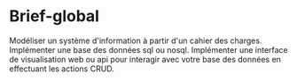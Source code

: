 # Brief-global

Modéliser un système d'information à partir d'un cahier des charges.
Implémenter une base des données sql ou nosql.
Implémenter une interface de visualisation web ou api pour interagir avec votre base des données en effectuant les actions CRUD.
